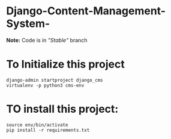 # Django-Content-Management-System-

<b>Note:</b> Code is in <i>"Stable"</i> branch

# To Initialize this project
```
django-admin startproject django_cms
virtualenv -p python3 cms-env
```

# TO install this project:
```
source env/bin/activate
pip install -r requirements.txt
```
